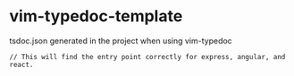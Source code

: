 # vim-typedoc-template
tsdoc.json generated in the project when using vim-typedoc

`// This will find the entry point correctly for express, angular, and react.`
